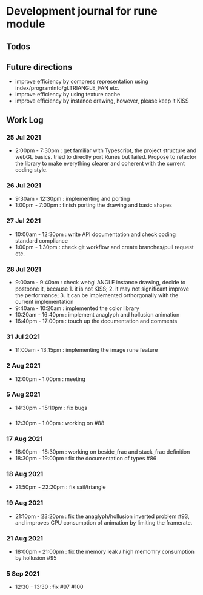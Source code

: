 # Development journal for rune module

## Todos

## Future directions

- improve efficiency by compress representation using index/programInfo/gl.TRIANGLE_FAN etc.
- improve efficiency by using texture cache
- improve efficiency by instance drawing, however, please keep it KISS

## Work Log

### 25 Jul 2021

- 2:00pm - 7:30pm : get familiar with Typescript, the project structure and webGL basics. tried to directly port Runes but failed. Propose to refactor the library to make everything clearer and coherent with the current coding style.

### 26 Jul 2021

- 9:30am - 12:30pm : implementing and porting
- 1:00pm - 7:00pm : finish porting the drawing and basic shapes

### 27 Jul 2021

- 10:00am - 12:30pm : write API documentation and check coding standard compliance
- 1:00pm - 1:30pm : check git workflow and create branches/pull request etc.

### 28 Jul 2021

- 9:00am - 9:40am : check webgl ANGLE instance drawing, decide to postpone it, because 1. it is not KISS; 2. it may not significant improve the performance; 3. it can be implemented orthorgonally with the current implementation
- 9:40am - 10:20am : implemented the color library
- 10:20am - 16:40pm : implement anaglyph and hollusion animation
- 16:40pm - 17:00pm : touch up the documentation and comments

### 31 Jul 2021

- 11:00am - 13:15pm : implementing the image rune feature

### 2 Aug 2021

- 12:00pm - 1:00pm : meeting

### 5 Aug 2021

- 14:30pm - 15:10pm : fix bugs

###

- 12:30pm - 1:00pm : working on #88

### 17 Aug 2021

- 18:00pm - 18:30pm : working on beside_frac and stack_frac definition
- 18:30pm - 19:00pm : fix the documentation of types #86

### 18 Aug 2021

- 21:50pm - 22:20pm : fix sail/triangle

### 19 Aug 2021

- 21:10pm - 23:20pm : fix the anaglyph/hollusion inverted problem #93, and improves CPU consumption of animation by limiting the framerate.

### 21 Aug 2021

- 18:00pm - 21:00pm : fix the memory leak / high memomry consumption by hollusion #95

### 5 Sep 2021

- 12:30 - 13:30 : fix #97 #100
